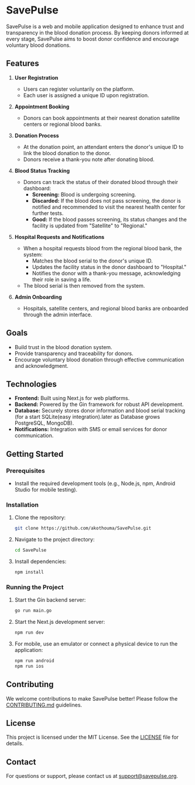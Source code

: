 # SavePulse

SavePulse is a web and mobile application designed to enhance trust and transparency in the blood donation process. By keeping donors informed at every stage, SavePulse aims to boost donor confidence and encourage voluntary blood donations.

## Features

1. **User Registration**
   - Users can register voluntarily on the platform.
   - Each user is assigned a unique ID upon registration.

2. **Appointment Booking**
   - Donors can book appointments at their nearest donation satellite centers or regional blood banks.

3. **Donation Process**
   - At the donation point, an attendant enters the donor's unique ID to link the blood donation to the donor.
   - Donors receive a thank-you note after donating blood.

4. **Blood Status Tracking**
   - Donors can track the status of their donated blood through their dashboard:
     - **Screening:** Blood is undergoing screening.
     - **Discarded:** If the blood does not pass screening, the donor is notified and recommended to visit the nearest health center for further tests.
     - **Good:** If the blood passes screening, its status changes and the facility is updated from "Satellite" to "Regional."

5. **Hospital Requests and Notifications**
   - When a hospital requests blood from the regional blood bank, the system:
     - Matches the blood serial to the donor's unique ID.
     - Updates the facility status in the donor dashboard to "Hospital."
     - Notifies the donor with a thank-you message, acknowledging their role in saving a life.
   - The blood serial is then removed from the system.

6. **Admin Onboarding**
   - Hospitals, satellite centers, and regional blood banks are onboarded through the admin interface.

## Goals
- Build trust in the blood donation system.
- Provide transparency and traceability for donors.
- Encourage voluntary blood donation through effective communication and acknowledgment.

## Technologies
- **Frontend:** Built using Next.js for web platforms.
- **Backend:** Powered by the Gin framework for robust API development.
- **Database:** Securely stores donor information and blood serial tracking (for a start SQLite(easy integration).later as Database grows PostgreSQL, MongoDB).
- **Notifications:** Integration with SMS or email services for donor communication.

## Getting Started
### Prerequisites
- Install the required development tools (e.g., Node.js, npm, Android Studio for mobile testing).

### Installation
1. Clone the repository:
   ```bash
   git clone https://github.com/akothouma/SavePulse.git
   ```
2. Navigate to the project directory:
   ```bash
   cd SavePulse
   ```
3. Install dependencies:
   ```bash
   npm install
   ```

### Running the Project
1. Start the Gin backend server:
   ```bash
   go run main.go
   ```
2. Start the Next.js development server:
   ```bash
   npm run dev
   ```
3. For mobile, use an emulator or connect a physical device to run the application:
   ```bash
   npm run android
   npm run ios
   ```

## Contributing
We welcome contributions to make SavePulse better! Please follow the [CONTRIBUTING.md](CONTRIBUTING.md) guidelines.

## License
This project is licensed under the MIT License. See the [LICENSE](LICENSE) file for details.

## Contact
For questions or support, please contact us at support@savepulse.org.

